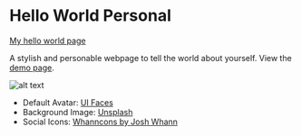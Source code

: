 Hello World Personal
====================

[My hello world page]((http://kevingallagher.github.io/hello-world-page/helloworld.html))

A stylish and personable webpage to tell the world about yourself. View the [demo page](http://kevingallagher.github.io/hello-world-page/). 


![alt text](http://tejpotter.com/projects/hello-world-page/background.jpg "Hello World Personal Page by Tim Potter")

+ Default Avatar: [UI Faces](http://uifaces.com/)
+ Background Image: [Unsplash](http://unsplash.com/)
+ Social Icons: [Whanncons by Josh Whann](http://whanncons.com/)
